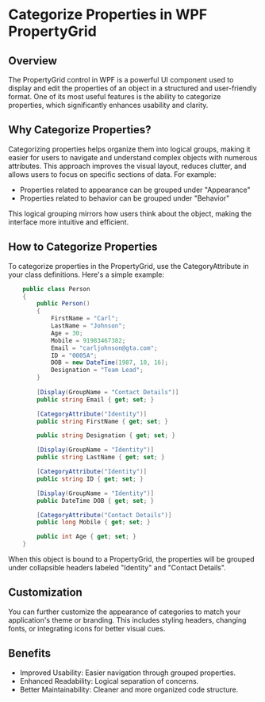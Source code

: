 # Categorize Properties in WPF PropertyGrid
## Overview
The PropertyGrid control in WPF is a powerful UI component used to display and edit the properties of an object in a structured and user-friendly format. One of its most useful features is the ability to categorize properties, which significantly enhances usability and clarity.

## Why Categorize Properties?
Categorizing properties helps organize them into logical groups, making it easier for users to navigate and understand complex objects with numerous attributes. This approach improves the visual layout, reduces clutter, and allows users to focus on specific sections of data.
For example:
- Properties related to appearance can be grouped under "Appearance"
- Properties related to behavior can be grouped under "Behavior"

This logical grouping mirrors how users think about the object, making the interface more intuitive and efficient.

## How to Categorize Properties
To categorize properties in the PropertyGrid, use the CategoryAttribute in your class definitions. Here's a simple example:

```C#
    public class Person
    {
        public Person()
        {
            FirstName = "Carl";
            LastName = "Johnson";
            Age = 30;
            Mobile = 91983467382;
            Email = "carljohnson@gta.com";
            ID = "0005A";
            DOB = new DateTime(1987, 10, 16);     
            Designation = "Team Lead";
        }
              
        [Display(GroupName = "Contact Details")]
        public string Email { get; set; }

        [CategoryAttribute("Identity")]
        public string FirstName { get; set; }

        public string Designation { get; set; }

        [Display(GroupName = "Identity")]
        public string LastName { get; set; }

        [CategoryAttribute("Identity")]
        public string ID { get; set; }

        [Display(GroupName = "Identity")]
        public DateTime DOB { get; set; }

        [CategoryAttribute("Contact Details")]
        public long Mobile { get; set; }

        public int Age { get; set; }
    }
```
When this object is bound to a PropertyGrid, the properties will be grouped under collapsible headers labeled "Identity" and "Contact Details".

## Customization
You can further customize the appearance of categories to match your application's theme or branding. This includes styling headers, changing fonts, or integrating icons for better visual cues.

## Benefits
- Improved Usability: Easier navigation through grouped properties.
- Enhanced Readability: Logical separation of concerns.
- Better Maintainability: Cleaner and more organized code structure.
